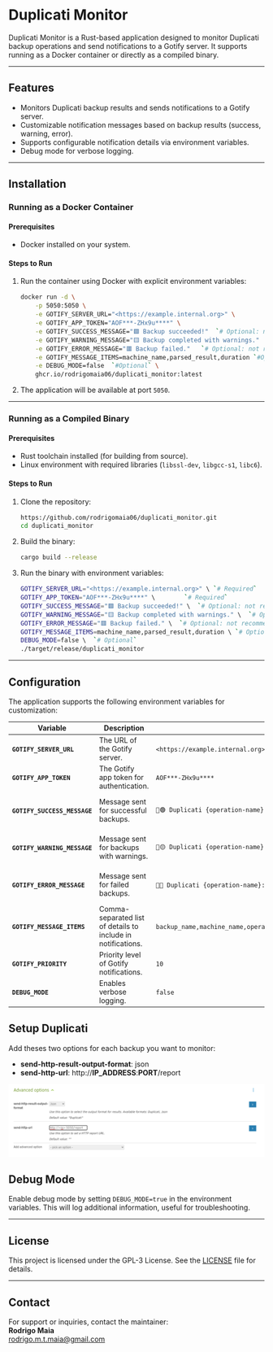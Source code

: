 # Duplicati Monitor

Duplicati Monitor is a Rust-based application designed to monitor Duplicati backup operations and send notifications to a Gotify server. It supports running as a Docker container or directly as a compiled binary.

---

## Features

- Monitors Duplicati backup results and sends notifications to a Gotify server.
- Customizable notification messages based on backup results (success, warning, error).
- Supports configurable notification details via environment variables.
- Debug mode for verbose logging.

---

## Installation

### Running as a Docker Container

#### Prerequisites
- Docker installed on your system.

#### Steps to Run
1. Run the container using Docker with explicit environment variables:
   ```bash
   docker run -d \
       -p 5050:5050 \
       -e GOTIFY_SERVER_URL="<https://example.internal.org>" \
       -e GOTIFY_APP_TOKEN="AOF***-ZHx9u****" \
       -e GOTIFY_SUCCESS_MESSAGE="🟩 Backup succeeded!"  `# Optional: not recommended` \
       -e GOTIFY_WARNING_MESSAGE="🟨 Backup completed with warnings."  `# Optional: not recommended` \
       -e GOTIFY_ERROR_MESSAGE="🟥 Backup failed."   `# Optional: not recommended` \
       -e GOTIFY_MESSAGE_ITEMS=machine_name,parsed_result,duration `#Optional` \
       -e DEBUG_MODE=false  `#Optional` \
       ghcr.io/rodrigomaia06/duplicati_monitor:latest
   ```

2. The application will be available at port `5050`.

---

### Running as a Compiled Binary

#### Prerequisites
- Rust toolchain installed (for building from source).
- Linux environment with required libraries (`libssl-dev`, `libgcc-s1`, `libc6`).

#### Steps to Run
1. Clone the repository:
   ```bash
   https://github.com/rodrigomaia06/duplicati_monitor.git
   cd duplicati_monitor
   ```

2. Build the binary:
   ```bash
   cargo build --release
   ```

3. Run the binary with environment variables:
   ```bash
   GOTIFY_SERVER_URL="<https://example.internal.org>" \ `# Required`
   GOTIFY_APP_TOKEN="AOF***-ZHx9u****" \        `# Required`
   GOTIFY_SUCCESS_MESSAGE="🟩 Backup succeeded!" \  `# Optional: not recommended`
   GOTIFY_WARNING_MESSAGE="🟨 Backup completed with warnings." \  `# Optional: not recommended`
   GOTIFY_ERROR_MESSAGE="🟥 Backup failed." \  `# Optional: not recommended`
   GOTIFY_MESSAGE_ITEMS=machine_name,parsed_result,duration \ `# Optional`
   DEBUG_MODE=false \  `# Optional`
   ./target/release/duplicati_monitor
   ```

---

## Configuration

The application supports the following environment variables for customization:

| Variable                    | Description                                                                                   | Default Value                                                     | Required/Recommended                                                                 |
|-----------------------------|-----------------------------------------------------------------------------------------------|-------------------------------------------------------------------|-------------------------------------------------------------------------------------|
| **`GOTIFY_SERVER_URL`**     | The URL of the Gotify server.                                                                 | `<https://example.internal.org>`                             | **Required**                                                                        |
| **`GOTIFY_APP_TOKEN`**      | The Gotify app token for authentication.                                                     | `AOF***-ZHx9u****`                                                 | **Required**                                                                        |
| **`GOTIFY_SUCCESS_MESSAGE`**| Message sent for successful backups.                                                         | `💾🟢 Duplicati {operation-name}: {backup_name}`                   | **Recommendation**: Do not include in environment variables (use default).         |
| **`GOTIFY_WARNING_MESSAGE`**| Message sent for backups with warnings.                                                      | `💾🟡 Duplicati {operation-name}: {backup_name}`                   | **Recommendation**: Do not include in environment variables (use default).         |
| **`GOTIFY_ERROR_MESSAGE`**  | Message sent for failed backups.                                                             | `💾🔴 Duplicati {operation-name}: {backup_name}`                   | **Recommendation**: Do not include in environment variables (use default).         |
| **`GOTIFY_MESSAGE_ITEMS`**  | Comma-separated list of details to include in notifications.                                 | `backup_name,machine_name,operation_name,deleted_files,added_files,examined_files,size_of_added_files,main_operation,parsed_result,duration` | Optional                                                                          |
| **`GOTIFY_PRIORITY`**       | Priority level of Gotify notifications.                                                     | `10`                                                              | Optional                                                                            |
| **`DEBUG_MODE`**            | Enables verbose logging.                                                                     | `false`                                                           | Optional                                                                            |


## Setup Duplicati

Add theses two options for each backup you want to monitor:

- **send-http-result-output-format**: json
- **send-http-url**: http://**IP_ADDRESS**:**PORT**/report

![advanced-options](img/advanced-options.png)

## Debug Mode

Enable debug mode by setting `DEBUG_MODE=true` in the environment variables. This will log additional information, useful for troubleshooting.

---

## License

This project is licensed under the GPL-3 License. See the [LICENSE](LICENSE) file for details.

---

## Contact

For support or inquiries, contact the maintainer:  
**Rodrigo Maia**  
<rodrigo.m.t.maia@gmail.com>
